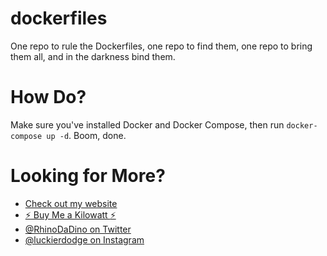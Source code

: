 # dockerfiles

One repo to rule the Dockerfiles, one repo to find them, one repo to bring them all, and in the darkness bind them.

# How Do?

Make sure you've installed Docker and Docker Compose, then run `docker-compose up -d`. Boom, done.

# Looking for More?

* [Check out my website](https://ryandlewis.dev)
* [:zap: Buy Me a Kilowatt :zap:](https://www.buymeacoffee.com/aVc18KuLq)
* [@RhinoDaDino on Twitter](https://twitter.com/RhinoDaDino)
* [@luckierdodge on Instagram](https://www.instagram.com/luckierdodge/)

